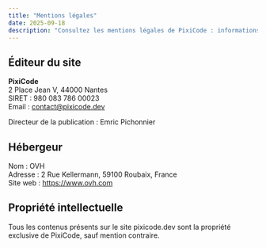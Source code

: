```yaml
---
title: "Mentions légales"
date: 2025-09-18
description: "Consultez les mentions légales de PixiCode : informations légales, propriété intellectuelle et responsabilités du site."
---
```


## Éditeur du site

**PixiCode**  
2 Place Jean V, 44000 Nantes  
SIRET : 980 083 786 00023  
Email : <contact@pixicode.dev>

Directeur de la publication : Emric Pichonnier

## Hébergeur

Nom : OVH  
Adresse : 2 Rue Kellermann, 59100 Roubaix, France  
Site web : <https://www.ovh.com>

## Propriété intellectuelle

Tous les contenus présents sur le site pixicode.dev sont la propriété exclusive de PixiCode, sauf mention contraire.
